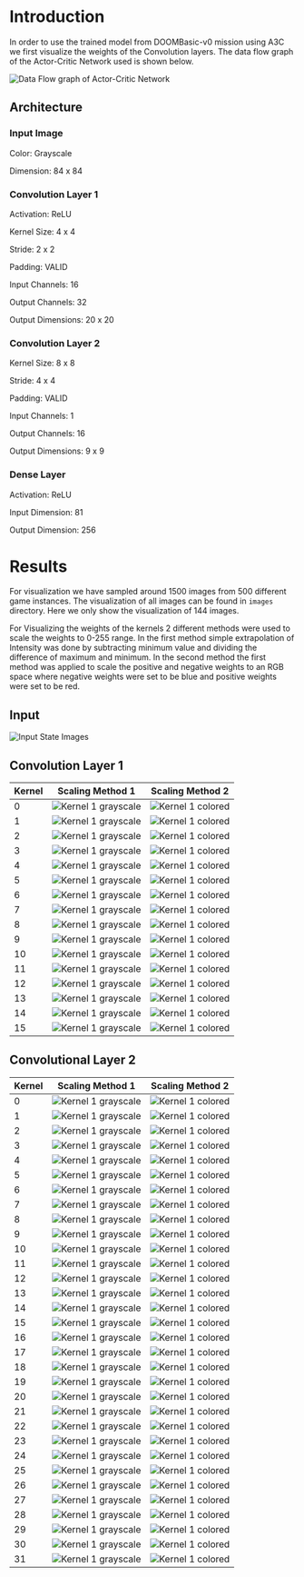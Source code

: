 # Introduction

In order to use the trained model from DOOMBasic-v0 mission using A3C we first visualize the weights of the Convolution layers. The data flow graph of the Actor-Critic Network used is shown below.

![Data Flow graph of Actor-Critic Network](./images/architecture.png)


## Architecture

### Input Image

Color: Grayscale

Dimension: 84 x 84

### Convolution Layer 1
Activation: ReLU

Kernel Size: 4 x 4

Stride: 2 x 2

Padding: VALID

Input Channels: 16

Output Channels: 32

Output Dimensions: 20 x 20

### Convolution Layer 2
Kernel Size: 8 x 8

Stride: 4 x 4

Padding: VALID

Input Channels: 1

Output Channels: 16

Output Dimensions: 9 x 9

### Dense Layer

Activation: ReLU

Input Dimension: 81

Output Dimension: 256

# Results

For visualization we have sampled around 1500 images from 500 different game instances. The visualization of all images can be found in `images` directory. Here we only show the visualization of 144 images.

For Visualizing the weights of the kernels 2 different methods were used to scale the weights to 0-255 range. In the first method simple extrapolation of Intensity was done by subtracting minimum value and dividing the difference of maximum and minimum. In the second method the first method was applied to scale the positive and negative weights to an RGB space where negative weights were set to be blue and positive weights were set to be red.

## Input
![Input State Images](./images/small_master.png)

## Convolution Layer 1

Kernel | Scaling Method 1 | Scaling Method 2
-------|------------------|-----------------
0 | ![Kernel 1 grayscale](./images/conv1/grayscale_conv1_0.png) | ![Kernel 1 colored](./images/conv1/colored_conv1_0.png)
1 | ![Kernel 1 grayscale](./images/conv1/grayscale_conv1_1.png) | ![Kernel 1 colored](./images/conv1/colored_conv1_1.png)
2 | ![Kernel 1 grayscale](./images/conv1/grayscale_conv1_2.png) | ![Kernel 1 colored](./images/conv1/colored_conv1_2.png)
3 | ![Kernel 1 grayscale](./images/conv1/grayscale_conv1_3.png) | ![Kernel 1 colored](./images/conv1/colored_conv1_3.png)
4 | ![Kernel 1 grayscale](./images/conv1/grayscale_conv1_4.png) | ![Kernel 1 colored](./images/conv1/colored_conv1_4.png)
5 | ![Kernel 1 grayscale](./images/conv1/grayscale_conv1_5.png) | ![Kernel 1 colored](./images/conv1/colored_conv1_5.png)
6 | ![Kernel 1 grayscale](./images/conv1/grayscale_conv1_6.png) | ![Kernel 1 colored](./images/conv1/colored_conv1_6.png)
7 | ![Kernel 1 grayscale](./images/conv1/grayscale_conv1_7.png) | ![Kernel 1 colored](./images/conv1/colored_conv1_7.png)
8 | ![Kernel 1 grayscale](./images/conv1/grayscale_conv1_8.png) | ![Kernel 1 colored](./images/conv1/colored_conv1_8.png)
9 | ![Kernel 1 grayscale](./images/conv1/grayscale_conv1_9.png) | ![Kernel 1 colored](./images/conv1/colored_conv1_9.png)
10 | ![Kernel 1 grayscale](./images/conv1/grayscale_conv1_10.png) | ![Kernel 1 colored](./images/conv1/colored_conv1_10.png)
11 | ![Kernel 1 grayscale](./images/conv1/grayscale_conv1_11.png) | ![Kernel 1 colored](./images/conv1/colored_conv1_11.png)
12 | ![Kernel 1 grayscale](./images/conv1/grayscale_conv1_12.png) | ![Kernel 1 colored](./images/conv1/colored_conv1_12.png)
13 | ![Kernel 1 grayscale](./images/conv1/grayscale_conv1_13.png) | ![Kernel 1 colored](./images/conv1/colored_conv1_13.png)
14 | ![Kernel 1 grayscale](./images/conv1/grayscale_conv1_14.png) | ![Kernel 1 colored](./images/conv1/colored_conv1_14.png)
15 | ![Kernel 1 grayscale](./images/conv1/grayscale_conv1_15.png) | ![Kernel 1 colored](./images/conv1/colored_conv1_15.png)

## Convolutional Layer 2

Kernel | Scaling Method 1 | Scaling Method 2
-------|------------------|-----------------
0 | ![Kernel 1 grayscale](./images/conv2/grayscale_conv2_0.png) | ![Kernel 1 colored](./images/conv2/colored_conv2_0.png)
1 | ![Kernel 1 grayscale](./images/conv2/grayscale_conv2_1.png) | ![Kernel 1 colored](./images/conv2/colored_conv2_1.png)
2 | ![Kernel 1 grayscale](./images/conv2/grayscale_conv2_2.png) | ![Kernel 1 colored](./images/conv2/colored_conv2_2.png)
3 | ![Kernel 1 grayscale](./images/conv2/grayscale_conv2_3.png) | ![Kernel 1 colored](./images/conv2/colored_conv2_3.png)
4 | ![Kernel 1 grayscale](./images/conv2/grayscale_conv2_4.png) | ![Kernel 1 colored](./images/conv2/colored_conv2_4.png)
5 | ![Kernel 1 grayscale](./images/conv2/grayscale_conv2_5.png) | ![Kernel 1 colored](./images/conv2/colored_conv2_5.png)
6 | ![Kernel 1 grayscale](./images/conv2/grayscale_conv2_6.png) | ![Kernel 1 colored](./images/conv2/colored_conv2_6.png)
7 | ![Kernel 1 grayscale](./images/conv2/grayscale_conv2_7.png) | ![Kernel 1 colored](./images/conv2/colored_conv2_7.png)
8 | ![Kernel 1 grayscale](./images/conv2/grayscale_conv2_8.png) | ![Kernel 1 colored](./images/conv2/colored_conv2_8.png)
9 | ![Kernel 1 grayscale](./images/conv2/grayscale_conv2_9.png) | ![Kernel 1 colored](./images/conv2/colored_conv2_9.png)
10 | ![Kernel 1 grayscale](./images/conv2/grayscale_conv2_10.png) | ![Kernel 1 colored](./images/conv2/colored_conv2_10.png)
11 | ![Kernel 1 grayscale](./images/conv2/grayscale_conv2_11.png) | ![Kernel 1 colored](./images/conv2/colored_conv2_11.png)
12 | ![Kernel 1 grayscale](./images/conv2/grayscale_conv2_12.png) | ![Kernel 1 colored](./images/conv2/colored_conv2_12.png)
13 | ![Kernel 1 grayscale](./images/conv2/grayscale_conv2_13.png) | ![Kernel 1 colored](./images/conv2/colored_conv2_13.png)
14 | ![Kernel 1 grayscale](./images/conv2/grayscale_conv2_14.png) | ![Kernel 1 colored](./images/conv2/colored_conv2_14.png)
15 | ![Kernel 1 grayscale](./images/conv2/grayscale_conv2_15.png) | ![Kernel 1 colored](./images/conv2/colored_conv2_15.png)
16 | ![Kernel 1 grayscale](./images/conv2/grayscale_conv2_16.png) | ![Kernel 1 colored](./images/conv2/colored_conv2_16.png)
17 | ![Kernel 1 grayscale](./images/conv2/grayscale_conv2_17.png) | ![Kernel 1 colored](./images/conv2/colored_conv2_17.png)
18 | ![Kernel 1 grayscale](./images/conv2/grayscale_conv2_18.png) | ![Kernel 1 colored](./images/conv2/colored_conv2_18.png)
19 | ![Kernel 1 grayscale](./images/conv2/grayscale_conv2_19.png) | ![Kernel 1 colored](./images/conv2/colored_conv2_19.png)
20 | ![Kernel 1 grayscale](./images/conv2/grayscale_conv2_20.png) | ![Kernel 1 colored](./images/conv2/colored_conv2_20.png)
21 | ![Kernel 1 grayscale](./images/conv2/grayscale_conv2_21.png) | ![Kernel 1 colored](./images/conv2/colored_conv2_21.png)
22 | ![Kernel 1 grayscale](./images/conv2/grayscale_conv2_22.png) | ![Kernel 1 colored](./images/conv2/colored_conv2_22.png)
23 | ![Kernel 1 grayscale](./images/conv2/grayscale_conv2_23.png) | ![Kernel 1 colored](./images/conv2/colored_conv2_23.png)
24 | ![Kernel 1 grayscale](./images/conv2/grayscale_conv2_24.png) | ![Kernel 1 colored](./images/conv2/colored_conv2_24.png)
25 | ![Kernel 1 grayscale](./images/conv2/grayscale_conv2_25.png) | ![Kernel 1 colored](./images/conv2/colored_conv2_25.png)
26 | ![Kernel 1 grayscale](./images/conv2/grayscale_conv2_26.png) | ![Kernel 1 colored](./images/conv2/colored_conv2_26.png)
27 | ![Kernel 1 grayscale](./images/conv2/grayscale_conv2_27.png) | ![Kernel 1 colored](./images/conv2/colored_conv2_27.png)
28 | ![Kernel 1 grayscale](./images/conv2/grayscale_conv2_28.png) | ![Kernel 1 colored](./images/conv2/colored_conv2_28.png)
29 | ![Kernel 1 grayscale](./images/conv2/grayscale_conv2_29.png) | ![Kernel 1 colored](./images/conv2/colored_conv2_29.png)
30 | ![Kernel 1 grayscale](./images/conv2/grayscale_conv2_30.png) | ![Kernel 1 colored](./images/conv2/colored_conv2_30.png)
31 | ![Kernel 1 grayscale](./images/conv2/grayscale_conv2_31.png) | ![Kernel 1 colored](./images/conv2/colored_conv2_31.png)

